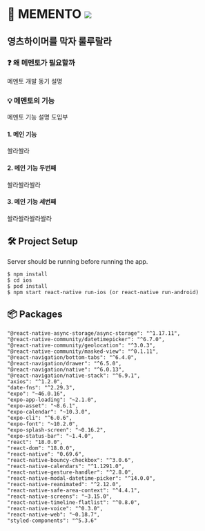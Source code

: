 # 🤩 MEMENTO <img src="https://img.shields.io/badge/React%20Native-0.69.6-blue" /> 

## 영츠하이머를 막자 룰루랄라

### ❓ 왜 메멘토가 필요할까
메멘토 개발 동기 설명

### 💡 메멘토의 기능
메멘토 기능 설명 도입부

#### 1. 메인 기능
쏼라쏼라

#### 2. 메인 기능 두번째
쏼라쏼라쏼라

#### 3. 메인 기능 세번째
쏼라쏼라쏼라쏼라

## 🛠 Project Setup
Server should be running before running the app.

```
$ npm install
$ cd ios
$ pod install
$ npm start react-native run-ios (or react-native run-android)
```

## 📦 Packages 
    "@react-native-async-storage/async-storage": "^1.17.11",
    "@react-native-community/datetimepicker": "^6.7.0",
    "@react-native-community/geolocation": "^3.0.3",
    "@react-native-community/masked-view": "^0.1.11",
    "@react-navigation/bottom-tabs": "^6.4.0",
    "@react-navigation/drawer": "^6.5.0",
    "@react-navigation/native": "^6.0.13",
    "@react-navigation/native-stack": "^6.9.1",
    "axios": "^1.2.0",
    "date-fns": "^2.29.3",
    "expo": "~46.0.16",
    "expo-app-loading": "~2.1.0",
    "expo-asset": "~8.6.1",
    "expo-calendar": "~10.3.0",
    "expo-cli": "^6.0.6",
    "expo-font": "~10.2.0",
    "expo-splash-screen": "~0.16.2",
    "expo-status-bar": "~1.4.0",
    "react": "18.0.0",
    "react-dom": "18.0.0",
    "react-native": "0.69.6",
    "react-native-bouncy-checkbox": "^3.0.6",
    "react-native-calendars": "^1.1291.0",
    "react-native-gesture-handler": "^2.8.0",
    "react-native-modal-datetime-picker": "^14.0.0",
    "react-native-reanimated": "^2.12.0",
    "react-native-safe-area-context": "^4.4.1",
    "react-native-screens": "~3.15.0",
    "react-native-timeline-flatlist": "^0.8.0",
    "react-native-voice": "^0.3.0",
    "react-native-web": "~0.18.7",
    "styled-components": "^5.3.6"
